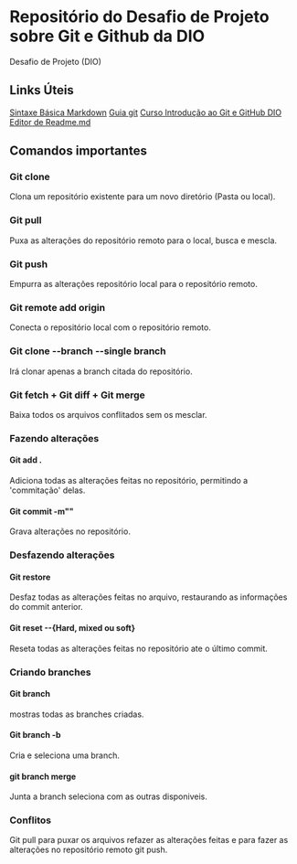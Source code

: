 # Repositório do Desafio de Projeto sobre Git e Github da DIO
Desafio de Projeto (DIO)

## Links Úteis

[Sintaxe Básica Markdown](https://www.markdownguide.org/basic-syntax/) 
[Guia git](https://git-scm.com)
[Curso Introdução ao Git e GitHub DIO](https://web.dio.me/course/versionamento-de-codigo-com-git-e-github/learning/f3cbaa66-efbd-4c25-842e-2069c188c066?back=/track/potencia-tech-ifood-desenvolvimento-de-jogos&tab=undefined&moduleId=undefined)
[Editor de Readme.md](https://readme.so/pt)

## Comandos importantes 

### Git clone <URL>
Clona um repositório existente para um novo diretório (Pasta ou local).

### Git pull
Puxa as alterações do repositório remoto para o local, busca e  mescla.

### Git push 
Empurra as alterações repositório local para o repositório remoto.

### Git remote add origin <URL>
Conecta o repositório local com o repositório remoto.

### Git clone <URL> --branch <Nome da branch> --single branch
Irá clonar apenas a branch citada do repositório.

### Git fetch + Git diff + Git merge
Baixa todos os arquivos conflitados sem os mesclar.

### Fazendo alterações

#### Git add .
Adiciona todas as alterações feitas no repositório, permitindo a 'commitação' delas.

#### Git commit -m"<Nome do commit>"
Grava alterações no repositório.

### Desfazendo alterações

#### Git restore <Nome do arquivo>
Desfaz todas as alterações feitas no arquivo, restaurando as informações do commit anterior.

#### Git reset --{Hard, mixed ou soft} <Id do commit>
Reseta todas as alterações feitas no repositório ate o último commit.

### Criando branches 

#### Git branch 
mostras todas as branches criadas. 

#### Git branch -b<Nome da branch> 
Cria e seleciona uma branch.

#### git branch merge <Nome da branch>
Junta a branch seleciona com as outras disponiveis. 

### Conflitos
Git pull para puxar os arquivos refazer as alterações feitas e para fazer as alterações no repositório remoto git push.
